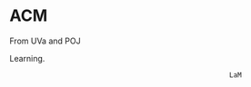 # ACM


From UVa and POJ


Learning.




                                                          LaM
